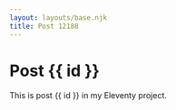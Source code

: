 ```yaml
---
layout: layouts/base.njk
title: Post 12188
---
```


# Post {{ id }}

This is post {{ id }} in my Eleventy project.
